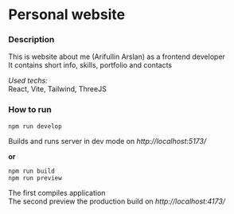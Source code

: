 # Personal website

### Description

This is website about me (Arifullin Arslan) as a frontend developer<br>
It contains short info, skills, portfolio and contacts

*Used techs:*<br>
React, Vite, Tailwind, ThreeJS

### How to run

    npm run develop

Builds and runs server in dev mode on *http://localhost:5173/*

**or**

    npm run build
    npm run preview

The first compiles application<br>
The second preview the production build on *http://localhost:4173/*


